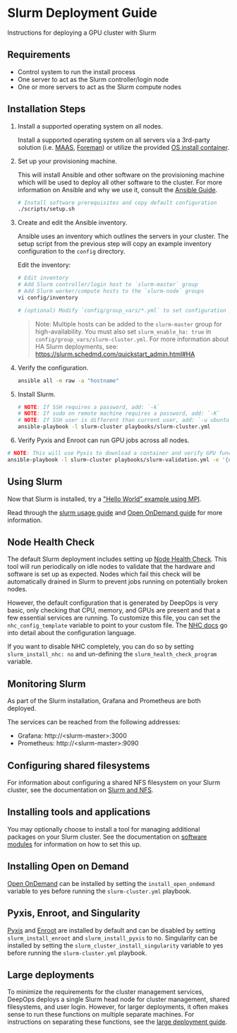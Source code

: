 Slurm Deployment Guide
===

Instructions for deploying a GPU cluster with Slurm

## Requirements

  * Control system to run the install process
  * One server to act as the Slurm controller/login node
  * One or more servers to act as the Slurm compute nodes

## Installation Steps

1. Install a supported operating system on all nodes. 

   Install a supported operating system on all servers via a 3rd-party solution (i.e. [MAAS](https://maas.io/), [Foreman](https://www.theforeman.org/)) or utilize the provided [OS install container](../pxe).

2. Set up your provisioning machine. 

   This will install Ansible and other software on the provisioning machine which will be used to deploy all other software to the cluster. For more information on Ansible and why we use it, consult the [Ansible Guide](../deepops/ansible.md).

   ```sh
   # Install software prerequisites and copy default configuration
   ./scripts/setup.sh
   ```

3. Create and edit the Ansible inventory. 

   Ansible uses an inventory which outlines the servers in your cluster. The setup script from the previous step will copy an example inventory configuration to the `config` directory. 
   
   Edit the inventory: 
   
   ```sh
   # Edit inventory
   # Add Slurm controller/login host to `slurm-master` group
   # Add Slurm worker/compute hosts to the `slurm-node` groups
   vi config/inventory
   
   # (optional) Modify `config/group_vars/*.yml` to set configuration parameters
   ```

   > Note: Multiple hosts can be added to the `slurm-master` group for high-availability. You must also set
   `slurm_enable_ha: true` in `config/group_vars/slurm-cluster.yml`. For more information about HA Slurm deployments,
   see: https://slurm.schedmd.com/quickstart_admin.html#HA

4. Verify the configuration.

   ```sh
   ansible all -m raw -a "hostname"
   ```

5. Install Slurm.

   ```sh
   # NOTE: If SSH requires a password, add: `-k`
   # NOTE: If sudo on remote machine requires a password, add: `-K`
   # NOTE: If SSH user is different than current user, add: `-u ubuntu`
   ansible-playbook -l slurm-cluster playbooks/slurm-cluster.yml
   ```

6. Verify Pyxis and Enroot can run GPU jobs across all nodes.

  ```sh
  # NOTE: This will use Pyxis to download a container and verify GPU functionality across all compute nodes 
  ansible-playbook -l slurm-cluster playbooks/slurm-validation.yml -e '{num_gpus: 1}'
  ```
## Using Slurm

Now that Slurm is installed, try a ["Hello World" example using MPI](../../workloads/examples/slurm/mpi-hello/README.md).

Read through the [slurm usage guide](slurm-usage.md) and [Open OnDemand guide](ood.md) for more information.

## Node Health Check

The default Slurm deployment includes setting up [Node Health Check](https://github.com/mej/nhc).
This tool will run periodically on idle nodes to validate that the hardware and software is set up as expected.
Nodes which fail this check will be automatically drained in Slurm to prevent jobs running on potentially broken nodes.

However, the default configuration that is generated by DeepOps is very basic, only checking that CPU, memory, and GPUs are present
and that a few essential services are running.
To customize this file, you can set the `nhc_config_template` variable to point to your custom file.
The [NHC docs](https://github.com/mej/nhc/blob/master/README.md) go into detail about the configuration language.

If you want to disable NHC completely, you can do so by setting `slurm_install_nhc: no` and un-defining the `slurm_health_check_program` variable.


## Monitoring Slurm

As part of the Slurm installation, Grafana and Prometheus are both deployed.

The services can be reached from the following addresses:
* Grafana: http://\<slurm-master\>:3000
* Prometheus: http://\<slurm-master\>:9090


## Configuring shared filesystems

For information about configuring a shared NFS filesystem on your Slurm cluster, see the documentation on [Slurm and NFS](./slurm-nfs.md).


## Installing tools and applications

You may optionally choose to install a tool for managing additional packages on your Slurm cluster.
See the documentation on [software modules](./software-modules.md) for information on how to set this up.


## Installing Open on Demand
[Open OnDemand](https://openondemand.org/) can be installed by setting the `install_open_ondemand` variable to yes before running the `slurm-cluster.yml` playbook.


## Pyxis, Enroot, and Singularity
[Pyxis](https://github.com/NVIDIA/pyxis) and [Enroot](https://github.com/NVIDIA/enroot) are installed by default and can be disabled by setting `slurm_install_enroot` and `slurm_install_pyxis` to no. Singularity can be installed by setting the `slurm_cluster_install_singularity` variable to yes before running the `slurm-cluster.yml` playbook.

## Large deployments

To minimize the requirements for the cluster management services, DeepOps deploys a single Slurm head node for cluster management, shared filesystems, and user login.
However, for larger deployments, it often makes sense to run these functions on multiple separate machines.
For instructions on separating these functions, see the [large deployment guide](./large-deployments.md).
